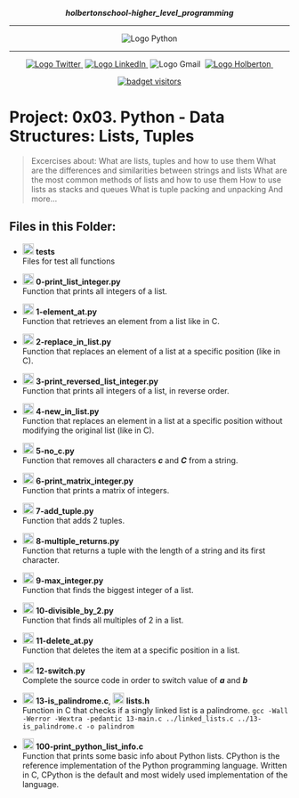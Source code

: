 <div align=center>

***holbertonschool-higher_level_programming***
<hr />
 <img src="https://www.python.org/static/community_logos/python-logo-generic.svg" alt="Logo Python" style="max-width:80%;">
 <hr />
<a href="https://twitter.com/Jepez90"><img src="https://img.shields.io/twitter/url?label=%40Jepez90&style=social&url=https%3A%2F%2Ftwitter.com%2FJepez90" alt="Logo Twitter">&nbsp;</a>
<a href="https://www.linkedin.com/in/jepez90/"><img src="https://img.shields.io/badge/jepez90-%230077B5.svg?&logo=linkedin&logoColor=white" alt="Logo LinkedIn">&nbsp;</a>
<img src="https://img.shields.io/badge/jepez90-white?style=flat&logo=gmail" alt="Logo Gmail">&nbsp;
<a href="https://twitter.com/HolbertonCOL"><img src="https://img.shields.io/badge/Holberton_School-red" alt="Logo Holberton">&nbsp;</a>

<a href="https://github.com/jepez90"><img src="https://visitor-badge.glitch.me/badge?page_id=jepez90.HigherLevelProgram.0x03&" alt="badget visitors"></a>
</div>

# Project: 0x03. Python - Data Structures: Lists, Tuples

> Excercises about:
What are lists, tuples and how to use them
What are the differences and similarities between strings and lists
What are the most common methods of lists and how to use them
How to use lists as stacks and queues
What is tuple packing and unpacking
And more...

## Files in this Folder:

* <img src="https://raw.githubusercontent.com/jepez90/jepez90.github.io/master/img/Readme_media/logo_folder.svg" alt="Logo Folder" height="20"> **tests**<br />
Files for test all functions

* <img src="https://raw.githubusercontent.com/jepez90/jepez90.github.io/master/img/Readme_media/logoPythonBasic.svg" alt="Logo Python" height="20"> **0-print_list_integer.py**<br />
Function that prints all integers of a list.

* <img src="https://raw.githubusercontent.com/jepez90/jepez90.github.io/master/img/Readme_media/logoPythonBasic.svg" alt="Logo Python" height="20"> **1-element_at.py**<br />
Function that retrieves an element from a list like in C.
* <img src="https://raw.githubusercontent.com/jepez90/jepez90.github.io/master/img/Readme_media/logoPythonBasic.svg" alt="Logo Python" height="20"> **2-replace_in_list.py**<br />
Function that replaces an element of a list at a specific position (like in C).

* <img src="https://raw.githubusercontent.com/jepez90/jepez90.github.io/master/img/Readme_media/logoPythonBasic.svg" alt="Logo Python" height="20"> **3-print_reversed_list_integer.py**<br />
Function that prints all integers of a list, in reverse order.

* <img src="https://raw.githubusercontent.com/jepez90/jepez90.github.io/master/img/Readme_media/logoPythonBasic.svg" alt="Logo Python" height="20"> **4-new_in_list.py**<br />
Function that replaces an element in a list at a specific position without modifying the original list (like in C).

* <img src="https://raw.githubusercontent.com/jepez90/jepez90.github.io/master/img/Readme_media/logoPythonBasic.svg" alt="Logo Python" height="20"> **5-no_c.py**<br />
Function that removes all characters ***c*** and ***C*** from a string.

* <img src="https://raw.githubusercontent.com/jepez90/jepez90.github.io/master/img/Readme_media/logoPythonBasic.svg" alt="Logo Python" height="20"> **6-print_matrix_integer.py**<br />
Function that prints a matrix of integers.

* <img src="https://raw.githubusercontent.com/jepez90/jepez90.github.io/master/img/Readme_media/logoPythonBasic.svg" alt="Logo Python" height="20"> **7-add_tuple.py**<br />
Function that adds 2 tuples.

* <img src="https://raw.githubusercontent.com/jepez90/jepez90.github.io/master/img/Readme_media/logoPythonBasic.svg" alt="Logo Python" height="20"> **8-multiple_returns.py**<br />
Function that returns a tuple with the length of a string and its first character.

* <img src="https://raw.githubusercontent.com/jepez90/jepez90.github.io/master/img/Readme_media/logoPythonBasic.svg" alt="Logo Python" height="20"> **9-max_integer.py**<br />
Function that finds the biggest integer of a list.

* <img src="https://raw.githubusercontent.com/jepez90/jepez90.github.io/master/img/Readme_media/logoPythonBasic.svg" alt="Logo Python" height="20"> **10-divisible_by_2.py**<br />
Function that finds all multiples of 2 in a list.

* <img src="https://raw.githubusercontent.com/jepez90/jepez90.github.io/master/img/Readme_media/logoPythonBasic.svg" alt="Logo Python" height="20"> **11-delete_at.py**<br />
Function that deletes the item at a specific position in a list.

* <img src="https://raw.githubusercontent.com/jepez90/jepez90.github.io/master/img/Readme_media/logoPythonBasic.svg" alt="Logo Python" height="20"> **12-switch.py**<br />
Complete the source code in order to switch value of ***a*** and ***b***

* <img src="https://raw.githubusercontent.com/jepez90/jepez90.github.io/master/img/Readme_media/logoC.svg" alt="Logo C" height="20"> **13-is_palindrome.c**, <img src="https://raw.githubusercontent.com/jepez90/jepez90.github.io/master/img/Readme_media/logo_code_file.svg" alt="Logo Code" height="20"> **lists.h**<br />
Function in C that checks if a singly linked list is a palindrome.
```gcc -Wall -Werror -Wextra -pedantic 13-main.c ../linked_lists.c ../13-is_palindrome.c -o palindrom```

* <img src="https://raw.githubusercontent.com/jepez90/jepez90.github.io/master/img/Readme_media/logoC.svg" alt="Logo C" height="20"> **100-print_python_list_info.c**<br />
Function that prints some basic info about Python lists.
CPython is the reference implementation of the Python programming language. Written in C, CPython is the default and most widely used implementation of the language.<br />
